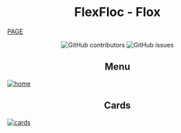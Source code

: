 <h1 align="center">FlexFloc - Flox</h1>

[PAGE](https://blrocha.github.io/flexflox/#produtos)

<div align="center">
    <img alt="GitHub contributors" src="https://img.shields.io/github/contributors/BLRocha/flexflox">
    <img alt="GitHub issues" src="https://img.shields.io/github/issues/BLRocha/flexflox">
</div>

<div align="center">
    <h2>Menu</h2>
</div>

[![home](https://imgur.com/download/3hd024D/)](https://blrocha.github.io/flexflox)

<div align="center">
    <h2>Cards</h2>
</div>

[![cards](https://imgur.com/download/9Epdkfe/)](https://blrocha.github.io/flexflox/#produtos)

